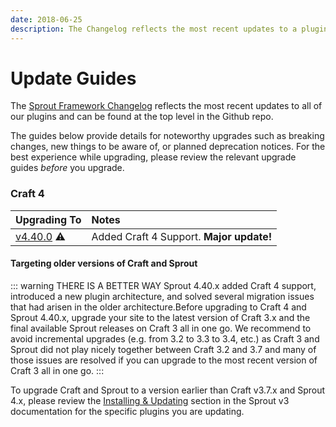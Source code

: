 ```yaml
---
date: 2018-06-25
description: The Changelog reflects the most recent updates to a plugin and can be found at the top level in the Github repo for each plugin.
---
```


# Update Guides

The [Sprout Framework Changelog](https://github.com/barrelstrength/craft-sprout#changelog) reflects the most recent updates to all of our plugins and can be found at the top level in the Github repo.

The guides below provide details for noteworthy upgrades such as breaking changes, new things to be aware of, or planned deprecation notices. For the best experience while upgrading, please review the relevant upgrade guides _before_ you upgrade.

### Craft 4

| Upgrading&nbsp;To          | Notes                                    | 
|:---------------------------|:-----------------------------------------|
| [v4.40.0][#Upgradev440] ⚠️ | Added Craft 4 Support. **Major update!** |

[#Upgradev440]: ./../updates/v4.40.0.md

#### Targeting older versions of Craft and Sprout

::: warning THERE IS A BETTER WAY
Sprout 4.40.x added Craft 4 support, introduced a new plugin architecture, and solved several migration issues that had arisen in the older architecture.Before upgrading to Craft 4 and Sprout 4.40.x, upgrade your site to the latest version of Craft 3.x and the final available Sprout releases on Craft 3 all in one go. We recommend to avoid incremental upgrades (e.g. from 3.2 to 3.3 to 3.4, etc.) as Craft 3 and Sprout did not play nicely together between Craft 3.2 and 3.7 and many of those issues are resolved if you can upgrade to the most recent version of Craft 3 all in one go. 
:::

To upgrade Craft and Sprout to a version earlier than Craft v3.7.x and Sprout 4.x, please review the [Installing &amp; Updating][#v3Docs] section in the Sprout v3 documentation for the specific plugins you are updating.

[#v3Docs]: https://sprout.barrelstrengthdesign.com/docs/v3/
